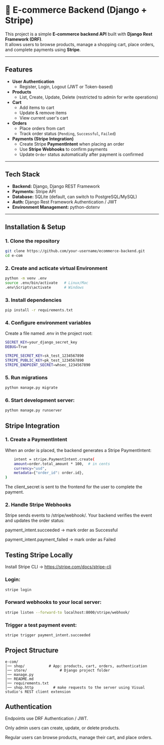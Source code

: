 # 🛒 E-commerce Backend (Django + Stripe)

This project is a simple **E-commerce backend API** built with **Django Rest Framework (DRF)**.  
It allows users to browse products, manage a shopping cart, place orders, and complete payments using **Stripe**.

---

##  Features

- **User Authentication**
  - Register, Login, Logout (JWT or Token-based)
- **Products**
  - List, Create, Update, Delete (restricted to admin for write operations)
- **Cart**
  - Add items to cart
  - Update & remove items
  - View current user's cart
- **Orders**
  - Place orders from cart
  - Track order status (`Pending`, `Successful`, `Failed`)
- **Payments (Stripe Integration)**
  - Create Stripe **PaymentIntent** when placing an order
  - Use **Stripe Webhooks** to confirm payments
  - Update `Order` status automatically after payment is confirmed

---

##  Tech Stack

- **Backend:** Django, Django REST Framework
- **Payments:** Stripe API
- **Database:** SQLite (default, can switch to PostgreSQL/MySQL)
- **Auth:** Django Rest Framework Authentication / JWT
- **Environment Management:** python-dotenv

---

##  Installation & Setup

### 1. Clone the repository
```bash
git clone https://github.com/your-username/ecommerce-backend.git
cd e-com
```

### 2. Create and acticate virtual Environment
```bash
python -m venv .env
source .env/bin/activate   # Linux/Mac
.env\Scripts\activate      # Windows
```

### 3. Install dependencies
```bash
pip install -r requirements.txt
```

### 4. Configure environment variables
Create a file named .env in the project root:
```bash
SECRET_KEY=your_django_secret_key
DEBUG=True

STRIPE_SECRET_KEY=sk_test_1234567890
STRIPE_PUBLIC_KEY=pk_test_1234567890
STRIPE_ENDPOINT_SECRET=whsec_1234567890
```

### 5. Run migrations
```bash
python manage.py migrate
```
### 6. Start development server:
```bash
python manage.py runserver
```

## Stripe Integration

### 1. Create a PaymentIntent

When an order is placed, the backend generates a Stripe PaymentIntent:

```bash 
    intent = stripe.PaymentIntent.create(
    amount=order.total_amount * 100,  # in cents
    currency="usd",
    metadata={"order_id": order.id},
)
```



The client_secret is sent to the frontend for the user to complete the payment.

### 2. Handle Stripe Webhooks

Stripe sends events to /stripe/webhook/.
Your backend verifies the event and updates the order status:

payment_intent.succeeded → mark order as Successful

payment_intent.payment_failed → mark order as Failed

## Testing Stripe Locally

Install Stripe CLI -> https://stripe.com/docs/stripe-cli

### Login:
```bash
stripe login
```

### Forward webhooks to your local server:
```bash
stripe listen --forward-to localhost:8000/stripe/webhook/
```

### Trigger a test payment event:
```bash
stripe trigger payment_intent.succeeded
```

## Project Structure
```plaintext
e-com/
│── shop/           # App: products, cart, orders, authentication
│── store/               # Django project folder 
│── manage.py
│── README.md
│── requirements.txt
│── shop.http         # make requests to the server using Visual studio's REST client extension
````
## Authentication

Endpoints use DRF Authentication / JWT.

Only admin users can create, update, or delete products.

Regular users can browse products, manage their cart, and place orders.

